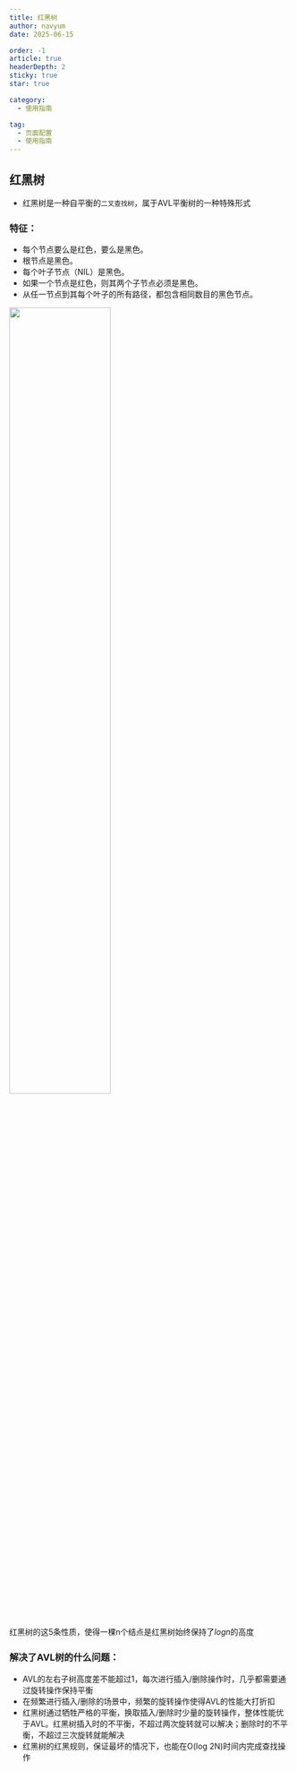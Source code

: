 ```yaml
---
title: 红黑树
author: navyum
date: 2025-06-15

order: -1
article: true
headerDepth: 2
sticky: true
star: true

category:
  - 使用指南

tag:
  - 页面配置
  - 使用指南
---
```


## 红黑树
* 红黑树是一种自平衡的`二叉查找树`，属于AVL平衡树的一种特殊形式

### 特征：
* 每个节点要么是红色，要么是黑色。
* 根节点是黑色。
* 每个叶子节点（NIL）是黑色。
* 如果一个节点是红色，则其两个子节点必须是黑色。
* 从任一节点到其每个叶子的所有路径，都包含相同数目的黑色节点。

<img src="https://raw.staticdn.net/Navyum/imgbed/pic/IMG/a6a9500ae0b135906603b4e8008e51b5.png" width =60% >

红黑树的这5条性质，使得一棵n个结点是红黑树始终保持了$logn$的高度

### 解决了AVL树的什么问题：
- AVL的左右子树高度差不能超过1，每次进行插入/删除操作时，几乎都需要通过旋转操作保持平衡
- 在频繁进行插入/删除的场景中，频繁的旋转操作使得AVL的性能大打折扣
- 红黑树通过牺牲严格的平衡，换取插入/删除时少量的旋转操作，整体性能优于AVL。红黑树插入时的不平衡，不超过两次旋转就可以解决；删除时的不平衡，不超过三次旋转就能解决
- 红黑树的红黑规则，保证最坏的情况下，也能在O(log 2N)时间内完成查找操作